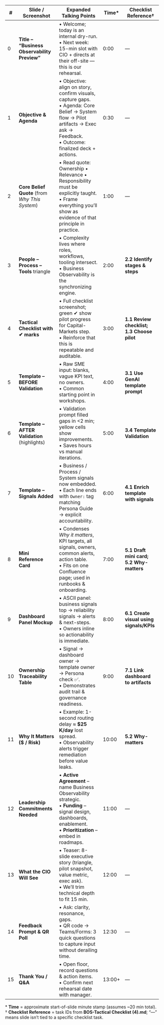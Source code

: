 | #  | Slide / Screenshot                              | Expanded Talking Points                                                                                                                                                           | Time* | Checklist Reference†                         |
|----|-------------------------------------------------|-----------------------------------------------------------------------------------------------------------------------------------------------------------------------------------|-------|---------------------------------------------|
| 0  | **Title – “Business Observability Preview”**    | • Welcome; today is an internal dry-run.<br>• Next week: 15-min slot with CIO + directs at their off-site — this is our rehearsal.                                                 | 0:00  | —                                           |
| 1  | **Objective & Agenda**                          | • Objective: align on story, confirm visuals, capture gaps.<br>• Agenda: Core Belief → System flow → Pilot artifacts → Exec ask → Feedback.<br>• Outcome: finalized deck + actions.| 0:30  | —                                           |
| 2  | **Core Belief Quote** (from *Why This System*)  | • Read quote: Ownership • Relevance • Responsibility must be explicitly taught.<br>• Frame everything you’ll show as evidence of that principle in practice.                       | 1:00  | —                                           |
| 3  | **People – Process – Tools** triangle           | • Complexity lives where roles, workflows, tooling intersect.<br>• Business Observability is the synchronizing engine.                                                            | 2:00  | **2.2 Identify stages & steps**             |
| 4  | **Tactical Checklist with ✔ marks**             | • Full checklist screenshot; green ✔ show pilot progress for Capital-Markets step.<br>• Reinforce that this is repeatable and auditable.                                          | 3:00  | **1.1 Review checklist; 1.3 Choose pilot**  |
| 5  | **Template – BEFORE Validation**                | • Raw SME input: blanks, vague KPI text, no owners.<br>• Common starting point in workshops.                                                                                      | 4:00  | **3.1 Use GenAI template prompt**           |
| 6  | **Template – AFTER Validation** (highlights)    | • Validation prompt filled gaps in <2 min; yellow cells show improvements.<br>• Saves hours vs manual iterations.                                                                 | 5:00  | **3.4 Template Validation**                 |
| 7  | **Template – Signals Added**                    | • Business / Process / System signals now embedded.<br>• Each line ends with `Owner:` tag matching Persona Guide → explicit accountability.                                       | 6:00  | **4.1 Enrich template with signals**        |
| 8  | **Mini Reference Card**                         | • Condenses *Why it matters*, KPI targets, all signals, owners, common alerts, action table.<br>• Fits on one Confluence page; used in runbooks & onboarding.                     | 7:00  | **5.1 Draft mini card; 5.2 Why-matters**    |
| 9  | **Dashboard Panel Mockup**                      | • ASCII panel: business signals top → reliability signals → alerts & next-steps.<br>• Owners inline so actionability is immediate.                                                | 8:00  | **6.1 Create visual using signals/KPIs**    |
| 10 | **Ownership Traceability Table**                | • Signal → dashboard owner → template owner → Persona check ✅.<br>• Demonstrates audit trail & governance readiness.                                                             | 9:00  | **7.1 Link dashboard to artifacts**         |
| 11 | **Why It Matters ($ / Risk)**                   | • Example: 1-second routing delay ≈ **$25 K/day** lost spread.<br>• Observability alerts trigger remediation before value leaks.                                                   | 10:00 | **5.2 Why-matters**                         |
| 12 | **Leadership Commitments Needed**               | • **Active Agreement** – name Business Observability strategic.<br>• **Funding** – signal design, dashboards, enablement.<br>• **Prioritization** – embed in roadmaps.           | 11:00 | —                                           |
| 13 | **What the CIO Will See**                       | • Teaser: 8-slide executive story (triangle, pilot snapshot, value metric, exec ask).<br>• We’ll trim technical depth to fit 15 min.                                              | 12:00 | —                                           |
| 14 | **Feedback Prompt & QR Poll**                   | • Ask: clarity, resonance, gaps.<br>• QR code → Teams/Forms: 3 quick questions to capture input without derailing time.                                                           | 12:30 | —                                           |
| 15 | **Thank You / Q&A**                             | • Open floor, record questions & action items.<br>• Confirm next rehearsal date with manager.                                                                                    | 13:00+| —                                           |

\* **Time** = approximate start-of-slide minute stamp (assumes ~20 min total).  
† **Checklist Reference** = task IDs from **BOS-Tactical Checklist (4).md**; “—” means slide isn’t tied to a specific checklist task.
